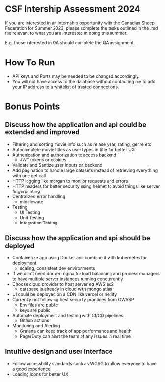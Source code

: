 # CSF Intership Assessment 2024

If you are interested in an internship opportunity with the Canadian Sheep Federation for Summer 2023, please complete the tasks outlined in the .md file relevant to what you are interested in doing this summer.

E.g. those interested in QA should complete the QA assignment.

# How To Run

- API keys and Ports may be needed to be changed accordingly.
- You will not have access to the database without contacting me to add your IP address to a whitelist of trusted connections.

# Bonus Points

## Discuss how the application and api could be extended and improved

- Filtering and sorting movie info such as relase year, rating, genre etc
- Autocomplete movie titles as user types in title for better UX
- Authenication and authorization to access backend
  - JWT tokens or cookies
- Validate and Santize user inputs on backend
- Add pagination to handle large datasets instead of retrieving everything with one get call
- HTTP logging like morgan to monitor requests and errors
- HTTP headers for better security using helmet to avoid things like server fingerprinting
- Centralized error handling
  - middleware
- Testing
  - UI Testing
  - Unit Testing
  - Integration Testing

## Discuss how the application and api should be deployed

- Containerize app using Docker and combine it with kubernetes for deployment
  - scaling, consistent dev environments
- If we don't need docker: nginx for load balancing and process managers to have multiple server instances running concurrently
- Choose cloud provider to host server eg AWS ec2
  - database is already in cloud with mongo atlas
- UI could be deployed on a CDN like vercel or netlify
- Currently not following best security practices from OWASP
  - Env files are public
  - keys are public
- Automate deployment and testing with CI/CD pipelines
  - Github actions
- Monitoring and Alerting
  - Grafana can keep track of app performance and health
  - PagerDuty can alert the team of any issues in real time

## Intuitive design and user interface

- Follow accessbility standards such as WCAG to allow everyone to have a good experience
- Loading icons for better UX
